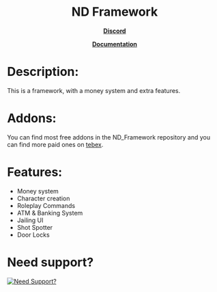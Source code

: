 <h1 align='center'>ND Framework</h1>
<p align='center'><b><a href="discord.gg/nc82d8zvjm">Discord</a></b>

<p align='center'><b><a href="https://ndframework.gitbook.io/nd-framework/">Documentation</a></b>

# Description:
This is a framework, with a money system and extra features.

# Addons:
You can find most free addons in the ND_Framework repository and you can find more paid ones on [tebex](https://andyyy.tebex.io/category/fivem-scripts?currency=USD).
  
# Features:
* Money system
* Character creation
* Roleplay Commands
* ATM & Banking System
* Jailing UI
* Shot Spotter
* Door Locks

# Need support?
[![Need Support?](https://user-images.githubusercontent.com/86536434/147299047-73691b78-2690-4786-b58b-27d24e48a0d2.png)](https://discord.gg/Z9Mxu72zZ6)
</p>

